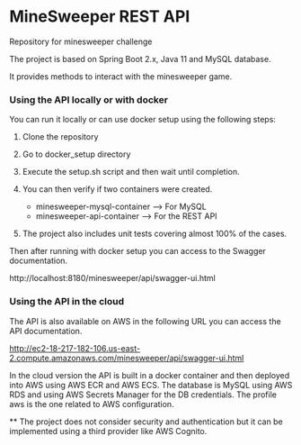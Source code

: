 # MineSweeper REST API
Repository for minesweeper challenge

The project is based on Spring Boot 2.x, Java 11 and MySQL database.

It provides methods to interact with the minesweeper game.

### Using the API locally or with docker ###

You can run it locally or can use docker setup using the following steps:

1. Clone the repository
2. Go to docker_setup directory
3. Execute the setup.sh script and then wait until completion.
4. You can then verify if two containers were created.

    - minesweeper-mysql-container --> For MySQL
    - minesweeper-api-container --> For the REST API
    
5. The project also includes unit tests covering almost 100% of the cases.

Then after running with docker setup you can access to the Swagger documentation.

http://localhost:8180/minesweeper/api/swagger-ui.html

### Using the API in the cloud

The API is also available on AWS in the following URL you can access the API documentation.

http://ec2-18-217-182-106.us-east-2.compute.amazonaws.com/minesweeper/api/swagger-ui.html

In the cloud version the API is built in a docker container and then deployed into AWS
using AWS ECR and AWS ECS. The database is MySQL using AWS RDS and using AWS Secrets Manager 
for the DB credentials. The profile aws is the one related to AWS configuration.

** The project does not consider security and authentication but it can be implemented
using a third provider like AWS Cognito.
    
